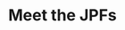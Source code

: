 ---
title: "Meet the JPFs"
layout: essay
permalink: /jpfs.html
# include CollectionBuilder info at bottom
# credits: true
# Edit the markdown on in this file to describe your collection
# Look in _includes/feature for options to easily add features to the page
---